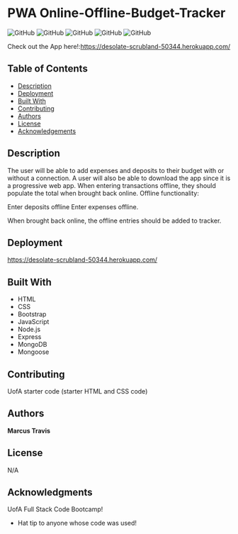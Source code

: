  
# PWA Online-Offline-Budget-Tracker

![GitHub](https://img.shields.io/github/repo-size/MarcusTravis/Online-Offline-Budget-Tracker?style=plastic) ![GitHub](https://img.shields.io/github/last-commit/MarcusTravis/Online-Offline-Budget-Tracker?style=plastic) ![GitHub](https://img.shields.io/github/languages/top/MarcusTravis/Online-Offline-Budget-Tracker?style=plastic) ![GitHub](https://img.shields.io/github/license/MarcusTravis/Online-Offline-Budget-Tracker?style=plastic) ![GitHub](https://img.shields.io/github/followers/MarcusTravis?style=social)

Check out the App here!:https://desolate-scrubland-50344.herokuapp.com/
## Table of Contents

* [Description](#description)
* [Deployment](#deployment)
* [Built With](#built-with)
* [Contributing](#contributing)
* [Authors](#authors)
* [License](#license)
* [Acknowledgements](#acknowledgements)

## Description

The user will be able to add expenses and deposits to their budget with or without a connection. A user will also be able to download the app since it is a progressive web app. When entering transactions offline, they should populate the total when brought back online. Offline functionality: 

Enter deposits offline
Enter expenses offline. 

When brought back online, the offline entries should be added to tracker.

## Deployment

https://desolate-scrubland-50344.herokuapp.com/

## Built With

* HTML
* CSS
* Bootstrap
* JavaScript
* Node.js
* Express
* MongoDB
* Mongoose

## Contributing

UofA starter code (starter HTML and CSS code)

## Authors

**Marcus Travis**

## License

N/A

## Acknowledgments

UofA Full Stack Code Bootcamp!
* Hat tip to anyone whose code was used!
